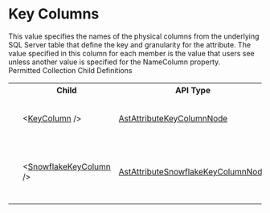 # Key Columns

<div class="LanguageSummary"><div class ="SummaryItem">This value specifies the names of the physical columns from the underlying SQL Server table that define the key and granularity for the attribute. The value specified in this column for each member is the value that users see unless another value is specified for the NameColumn property.</div></div><div class="SchemaBindingGroup"><div class="SchemaBindingGroupHeader">Permitted Collection Child Definitions</div><table id="SchemaBindingList" class="SchemaBindingList"><tbody><tr><th class="SchemaBindingIconColumnHeader">&nbsp;</th><th class="SchemaBindingNameColumnHeader">Child</th><th class="SchemaBindingTypeColumnHeader">API Type</th><th class="SchemaBindingSummaryColumnHeader">Description</th></tr><tr class="cd0"><td class="SchemaBindingIcon"><div class="NotRequired" /></td><td class="SchemaBindingName"><span class="punc">&lt;</span><a href=Varigence.Languages.Biml.Dimension.AstAttributeKeyColumnNode.html">KeyColumn</a><span class="punc"> /&gt;</span></td><td class="SchemaBindingType"><a href="../api-reference/Varigence.Languages.Biml.Dimension.AstAttributeKeyColumnNode.html">AstAttributeKeyColumnNode</a></td><td class="SchemaBindingSummary">The AstAttributeKeyColumnNode type corresponds directly to an attribute key column in a SQL Server Analysis Services dimension attribute.</td></tr><tr class="cd1"><td class="SchemaBindingIcon"><div class="NotRequired" /></td><td class="SchemaBindingName"><span class="punc">&lt;</span><a href=Varigence.Languages.Biml.Dimension.AstAttributeSnowflakeKeyColumnNode.html">SnowflakeKeyColumn</a><span class="punc"> /&gt;</span></td><td class="SchemaBindingType"><a href="../api-reference/Varigence.Languages.Biml.Dimension.AstAttributeSnowflakeKeyColumnNode.html">AstAttributeSnowflakeKeyColumnNode</a></td><td class="SchemaBindingSummary">The AstAttributeSnowflakeKeyColumnNode type corresponds directly to a snowflaked attribute key column in a SQL Server Analysis Services dimension attribute.</td></tr></tbody></table></div>